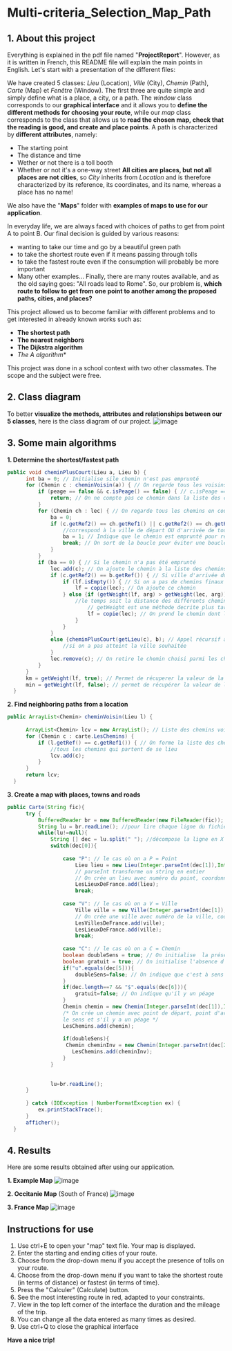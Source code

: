 # Multi-criteria_Selection_Map_Path

## **1. About this project**

Everything is explained in the pdf file named "**ProjectReport**". However, as it is written in French, this README file will explain the main points in English.
Let's start with a presentation of the different files:

We have created 5 classes: *Lieu* (Location), *Ville* (City), *Chemin* (Path), *Carte* (Map) et *Fenêtre* (Window). 
The first three are quite simple and simply define what is a place, a city, or a path. 
The *window* class corresponds to our **graphical interface** and it allows you to **define the different methods for choosing your route**, while our *map* class corresponds to the class that allows us to **read the chosen map, check that the reading is good, and create and place points**. 
A path is characterized by **different attributes**, namely: 
  - The starting point 
  - The distance and time 
  - Wether or not there is a toll booth 
  - Whether or not it's a one-way street 
**All cities are places, but not all places are not cities**, so *City* inherits from *Location* and is therefore characterized by its reference, its coordinates, and its name, whereas a place has no name! 

We also have the "**Maps**" folder with **examples of maps to use for our application**.

In everyday life, we are always faced with choices of paths to get from point A to point B. Our final decision is guided by various reasons: 
  - wanting to take our time and go by a beautiful green path
  - to take the shortest route even if it means passing through tolls
  - to take the fastest route even if the consumption will probably be more important
  - Many other examples... 
Finally, there are many routes available, and as the old saying goes: "All roads lead to Rome". 
So, our problem is, **which route to follow to get from one point to another among the proposed paths, cities, and places?**

This project allowed us to become familiar with different problems and to get interested in already known works such as: 
- **The shortest path**
- **The nearest neighbors** 
- **The Dijkstra algorithm**
- **The A* algorithm**

This project was done in a school context with two other classmates. The scope and the subject were free.

## **2. Class diagram**

To better **visualize the methods, attributes and relationships between our 5 classes**, here is the class diagram of our project.
![image](https://user-images.githubusercontent.com/105392989/173350728-de02c8be-72db-4ad7-aa9b-6d79a14798e1.png)

## **3. Some main algorithms**

  **1. Determine the shortest/fastest path**
  
  ```java
  public void cheminPlusCourt(Lieu a, Lieu b) {
        int ba = 0; // Initialise sile chemin n'est pas emprunté 
        for (Chemin c : cheminVoisin(a)) { // On regarde tous les voisins proches de notre lieu de départ A
            if (peage == false && c.isPeage() == false) { // c.isPeage == false indique la présence d'un péage
                return; // On ne compte pas ce chemin dans la liste des chemins voisins
            }
            for (Chemin ch : lec) { // On regarde tous les chemins en cours
                ba = 0;
                if (c.getRef2() == ch.getRef1() || c.getRef2() == ch.getRef2()) { // Si l'arrivée du chemin traitée (c) 
                    //correspond à la ville de départ OU d'arrivée de tous les chemins en cours (ch) 
                    ba = 1; // Indique que le chemin est emprunté pour regarder les autres chemins voisins
                    break; // On sort de la boucle pour éviter une boucle infinie
                }
            }
            if (ba == 0) { // Si le chemin n'a pas été emprunté
                lec.add(c); // On ajoute le chemin à la liste des chemins en cours
                if (c.getRef2() == b.getRef()) { // Si ville d'arrivée du chemin traité = ville d'arrivée souhaitée
                    if (lf.isEmpty()) { // Si on a pas de chemins finaux
                        lf = copie(lec); // On ajoute ce chemin
                    } else {if (getWeight(lf, arg) > getWeight(lec, arg)) { // On compare les "poids" donc soit 
                        //le temps soit la distance des différents chemins finaux possibles
                            // getWeight est une méthode decrite plus tard
                            lf = copie(lec); // On prend le chemin dont le temps ou la distance est le plus "petit"
                        }
                    }
                } 
                else {cheminPlusCourt(getLieu(c), b); // Appel récursif à partir de la ville d'arrivée du chemin traité 
                    //si on a pas atteint la ville souhaitée
                }
                lec.remove(c); // On retire le chemin choisi parmi les chemins en cours pour éviter de repasser dessus
            }
        }
        km = getWeight(lf, true); // Permet de récuperer la valeur de la distance du chemin final
        min = getWeight(lf, false); // permet de récupérer la valeur de la durée du chemin final
    }
  ```
  
  **2. Find neighboring paths from a location**
  
  ```java
  public ArrayList<Chemin> cheminVoisin(Lieu l) {
        
        ArrayList<Chemin> lcv = new ArrayList(); // Liste des chemins voisins
        for (Chemin c : carte.LesChemins) {
            if (l.getRef() == c.getRef1()) { // On forme la liste des chemins voisins,
                //tous les chemins qui partent de se lieu  
                lcv.add(c);
            }
        }
        return lcv;
    }  
  ```
  
  **3. Create a map with places, towns and roads**
  
  ```java
  public Carte(String fic){
        try {
            BufferedReader br = new BufferedReader(new FileReader(fic)); //pour lire un fichier
            String lu = br.readLine(); //pour lire chaque ligne du fichier
            while(lu!=null){ 
                String [] dec = lu.split(" "); //décompose la ligne en X éléments à chaque espace
                switch(dec[0]){
                    
                    case "P": // le cas où on a P = Point
                        Lieu lieu = new Lieu(Integer.parseInt(dec[1]),Integer.parseInt(dec[2]),Integer.parseInt(dec[3]));
                        // parseInt transforme un string en entier
                        // On crée un lieu avec numéro du point, coordonnée x, coordonnée y
                        LesLieuxDeFrance.add(lieu);
                        break;
                        
                    case "V": // le cas où on a V = Ville
                        Ville ville = new Ville(Integer.parseInt(dec[1]),Integer.parseInt(dec[2]),Integer.parseInt(dec[3]),dec[4]);
                        // On crée une ville avec numéro de la ville, coordonnée x, coordonnée y, nom de la ville
                        LesVillesDeFrance.add(ville);
                        LesLieuxDeFrance.add(ville);
                        break;
                        
                    case "C": // le cas où on a C = Chemin
                    boolean doubleSens = true; // On initialise  la présence d'un double sens
                    boolean gratuit = true; // On initialise l'absence d'un péage
                    if("u".equals(dec[5])){
                        doubleSens=false; // On indique que c'est à sens unique
                    }
                    if(dec.length==7 && "$".equals(dec[6])){
                        gratuit=false; // On indique qu'il y un péage
                    }
                    Chemin chemin = new Chemin(Integer.parseInt(dec[1]),Integer.parseInt(dec[2]),Integer.parseInt(dec[3]),Integer.parseInt(dec[4]),doubleSens,gratuit);
                    /* On crée un chemin avec point de départ, point d'arrivée, la longueur, la durée, 
                    le sens et s'il y a un péage */
                    LesChemins.add(chemin);
                    
                    if(doubleSens){
                     Chemin cheminInv = new Chemin(Integer.parseInt(dec[2]),Integer.parseInt(dec[1]),Integer.parseInt(dec[3]),Integer.parseInt(dec[4]),doubleSens,gratuit);
                       LesChemins.add(cheminInv);
                    }
                }
                
                
                lu=br.readLine();
        }
            
        } catch (IOException | NumberFormatException ex) {
            ex.printStackTrace();
        }
        afficher();
    }
  ```

## **4. Results**

Here are some results obtained after using our application.

  **1. Example Map**
![image](https://user-images.githubusercontent.com/105392989/173352385-53a9ba74-94a2-4209-8c25-bc90d75c06b8.png)

  **2. Occitanie Map** (South of France) 
![image](https://user-images.githubusercontent.com/105392989/173352249-0e8afdea-3dea-4a0c-9053-2a42a0609520.png)

  **3. France Map** 
![image](https://user-images.githubusercontent.com/105392989/173351876-5f9814b0-d1ff-4595-b90b-dbbd327b7ed6.png)

## **Instructions for use**

1. Use ctrl+E to open your "map" text file. Your map is displayed.
2. Enter the starting and ending cities of your route.
3. Choose from the drop-down menu if you accept the presence of tolls on your route.
4. Choose from the drop-down menu if you want to take the shortest route (in terms of distance) or fastest (in terms of time).
5. Press the "Calculer" (Calculate) button.
6. See the most interesting route in red, adapted to your constraints.
7. View in the top left corner of the interface the duration and the mileage of the trip.
8. You can change all the data entered as many times as desired.
9. Use ctrl+Q to close the graphical interface

**Have a nice trip!**
